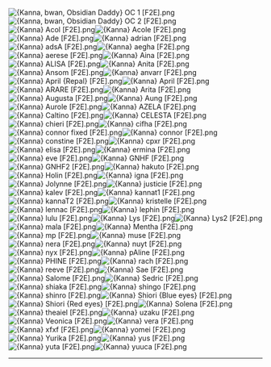 ![{Kanna, bwan, Obsidian Daddy} OC 1 [F2E].png](https://raw.githubusercontent.com/Klokinator/FE-Repo/main/Portrait%20Repository/Spriting%20Community%20OC's%20(Grouped%20by%20Artist)/Kanna/%7BKanna,%20bwan,%20Obsidian%20Daddy%7D%20OC%201%20%5BF2E%5D.png "{Kanna, bwan, Obsidian Daddy} OC 1 [F2E].png")![{Kanna, bwan, Obsidian Daddy} OC 2 [F2E].png](https://raw.githubusercontent.com/Klokinator/FE-Repo/main/Portrait%20Repository/Spriting%20Community%20OC's%20(Grouped%20by%20Artist)/Kanna/%7BKanna,%20bwan,%20Obsidian%20Daddy%7D%20OC%202%20%5BF2E%5D.png "{Kanna, bwan, Obsidian Daddy} OC 2 [F2E].png")![{Kanna} Acol [F2E].png](https://raw.githubusercontent.com/Klokinator/FE-Repo/main/Portrait%20Repository/Spriting%20Community%20OC's%20(Grouped%20by%20Artist)/Kanna/%7BKanna%7D%20Acol%20%5BF2E%5D.png "{Kanna} Acol [F2E].png")![{Kanna} Acole [F2E].png](https://raw.githubusercontent.com/Klokinator/FE-Repo/main/Portrait%20Repository/Spriting%20Community%20OC's%20(Grouped%20by%20Artist)/Kanna/%7BKanna%7D%20Acole%20%5BF2E%5D.png "{Kanna} Acole [F2E].png")![{Kanna} Ade [F2E].png](https://raw.githubusercontent.com/Klokinator/FE-Repo/main/Portrait%20Repository/Spriting%20Community%20OC's%20(Grouped%20by%20Artist)/Kanna/%7BKanna%7D%20Ade%20%5BF2E%5D.png "{Kanna} Ade [F2E].png")![{Kanna} adrian [F2E].png](https://raw.githubusercontent.com/Klokinator/FE-Repo/main/Portrait%20Repository/Spriting%20Community%20OC's%20(Grouped%20by%20Artist)/Kanna/%7BKanna%7D%20adrian%20%5BF2E%5D.png "{Kanna} adrian [F2E].png")![{Kanna} adsA [F2E].png](https://raw.githubusercontent.com/Klokinator/FE-Repo/main/Portrait%20Repository/Spriting%20Community%20OC's%20(Grouped%20by%20Artist)/Kanna/%7BKanna%7D%20adsA%20%5BF2E%5D.png "{Kanna} adsA [F2E].png")![{Kanna} aegha [F2E].png](https://raw.githubusercontent.com/Klokinator/FE-Repo/main/Portrait%20Repository/Spriting%20Community%20OC's%20(Grouped%20by%20Artist)/Kanna/%7BKanna%7D%20aegha%20%5BF2E%5D.png "{Kanna} aegha [F2E].png")![{Kanna} aerese [F2E].png](https://raw.githubusercontent.com/Klokinator/FE-Repo/main/Portrait%20Repository/Spriting%20Community%20OC's%20(Grouped%20by%20Artist)/Kanna/%7BKanna%7D%20aerese%20%5BF2E%5D.png "{Kanna} aerese [F2E].png")![{Kanna} Aina [F2E].png](https://raw.githubusercontent.com/Klokinator/FE-Repo/main/Portrait%20Repository/Spriting%20Community%20OC's%20(Grouped%20by%20Artist)/Kanna/%7BKanna%7D%20Aina%20%5BF2E%5D.png "{Kanna} Aina [F2E].png")![{Kanna} ALISA [F2E].png](https://raw.githubusercontent.com/Klokinator/FE-Repo/main/Portrait%20Repository/Spriting%20Community%20OC's%20(Grouped%20by%20Artist)/Kanna/%7BKanna%7D%20ALISA%20%5BF2E%5D.png "{Kanna} ALISA [F2E].png")![{Kanna} Anita [F2E].png](https://raw.githubusercontent.com/Klokinator/FE-Repo/main/Portrait%20Repository/Spriting%20Community%20OC's%20(Grouped%20by%20Artist)/Kanna/%7BKanna%7D%20Anita%20%5BF2E%5D.png "{Kanna} Anita [F2E].png")![{Kanna} Ansom [F2E].png](https://raw.githubusercontent.com/Klokinator/FE-Repo/main/Portrait%20Repository/Spriting%20Community%20OC's%20(Grouped%20by%20Artist)/Kanna/%7BKanna%7D%20Ansom%20%5BF2E%5D.png "{Kanna} Ansom [F2E].png")![{Kanna} anvarr [F2E].png](https://raw.githubusercontent.com/Klokinator/FE-Repo/main/Portrait%20Repository/Spriting%20Community%20OC's%20(Grouped%20by%20Artist)/Kanna/%7BKanna%7D%20anvarr%20%5BF2E%5D.png "{Kanna} anvarr [F2E].png")![{Kanna} April {Repal} [F2E].png](https://raw.githubusercontent.com/Klokinator/FE-Repo/main/Portrait%20Repository/Spriting%20Community%20OC's%20(Grouped%20by%20Artist)/Kanna/%7BKanna%7D%20April%20(Repal)%20%5BF2E%5D.png "{Kanna} April {Repal} [F2E].png")![{Kanna} April [F2E].png](https://raw.githubusercontent.com/Klokinator/FE-Repo/main/Portrait%20Repository/Spriting%20Community%20OC's%20(Grouped%20by%20Artist)/Kanna/%7BKanna%7D%20April%20%5BF2E%5D.png "{Kanna} April [F2E].png")![{Kanna} ARARE [F2E].png](https://raw.githubusercontent.com/Klokinator/FE-Repo/main/Portrait%20Repository/Spriting%20Community%20OC's%20(Grouped%20by%20Artist)/Kanna/%7BKanna%7D%20ARARE%20%5BF2E%5D.png "{Kanna} ARARE [F2E].png")![{Kanna} Arita [F2E].png](https://raw.githubusercontent.com/Klokinator/FE-Repo/main/Portrait%20Repository/Spriting%20Community%20OC's%20(Grouped%20by%20Artist)/Kanna/%7BKanna%7D%20Arita%20%5BF2E%5D.png "{Kanna} Arita [F2E].png")![{Kanna} Augusta [F2E].png](https://raw.githubusercontent.com/Klokinator/FE-Repo/main/Portrait%20Repository/Spriting%20Community%20OC's%20(Grouped%20by%20Artist)/Kanna/%7BKanna%7D%20Augusta%20%5BF2E%5D.png "{Kanna} Augusta [F2E].png")![{Kanna} Aung [F2E].png](https://raw.githubusercontent.com/Klokinator/FE-Repo/main/Portrait%20Repository/Spriting%20Community%20OC's%20(Grouped%20by%20Artist)/Kanna/%7BKanna%7D%20Aung%20%5BF2E%5D.png "{Kanna} Aung [F2E].png")![{Kanna} Aurole [F2E].png](https://raw.githubusercontent.com/Klokinator/FE-Repo/main/Portrait%20Repository/Spriting%20Community%20OC's%20(Grouped%20by%20Artist)/Kanna/%7BKanna%7D%20Aurole%20%5BF2E%5D.png "{Kanna} Aurole [F2E].png")![{Kanna} AZELA [F2E].png](https://raw.githubusercontent.com/Klokinator/FE-Repo/main/Portrait%20Repository/Spriting%20Community%20OC's%20(Grouped%20by%20Artist)/Kanna/%7BKanna%7D%20AZELA%20%5BF2E%5D.png "{Kanna} AZELA [F2E].png")![{Kanna} Caltino [F2E].png](https://raw.githubusercontent.com/Klokinator/FE-Repo/main/Portrait%20Repository/Spriting%20Community%20OC's%20(Grouped%20by%20Artist)/Kanna/%7BKanna%7D%20Caltino%20%5BF2E%5D.png "{Kanna} Caltino [F2E].png")![{Kanna} CELESTA [F2E].png](https://raw.githubusercontent.com/Klokinator/FE-Repo/main/Portrait%20Repository/Spriting%20Community%20OC's%20(Grouped%20by%20Artist)/Kanna/%7BKanna%7D%20CELESTA%20%5BF2E%5D.png "{Kanna} CELESTA [F2E].png")![{Kanna} chieri [F2E].png](https://raw.githubusercontent.com/Klokinator/FE-Repo/main/Portrait%20Repository/Spriting%20Community%20OC's%20(Grouped%20by%20Artist)/Kanna/%7BKanna%7D%20chieri%20%5BF2E%5D.png "{Kanna} chieri [F2E].png")![{Kanna} cifha [F2E].png](https://raw.githubusercontent.com/Klokinator/FE-Repo/main/Portrait%20Repository/Spriting%20Community%20OC's%20(Grouped%20by%20Artist)/Kanna/%7BKanna%7D%20cifha%20%5BF2E%5D.png "{Kanna} cifha [F2E].png")![{Kanna} connor fixed [F2E].png](https://raw.githubusercontent.com/Klokinator/FE-Repo/main/Portrait%20Repository/Spriting%20Community%20OC's%20(Grouped%20by%20Artist)/Kanna/%7BKanna%7D%20connor%20fixed%20%5BF2E%5D.png "{Kanna} connor fixed [F2E].png")![{Kanna} connor [F2E].png](https://raw.githubusercontent.com/Klokinator/FE-Repo/main/Portrait%20Repository/Spriting%20Community%20OC's%20(Grouped%20by%20Artist)/Kanna/%7BKanna%7D%20connor%20%5BF2E%5D.png "{Kanna} connor [F2E].png")![{Kanna} constine [F2E].png](https://raw.githubusercontent.com/Klokinator/FE-Repo/main/Portrait%20Repository/Spriting%20Community%20OC's%20(Grouped%20by%20Artist)/Kanna/%7BKanna%7D%20constine%20%5BF2E%5D.png "{Kanna} constine [F2E].png")![{Kanna} cpxr [F2E].png](https://raw.githubusercontent.com/Klokinator/FE-Repo/main/Portrait%20Repository/Spriting%20Community%20OC's%20(Grouped%20by%20Artist)/Kanna/%7BKanna%7D%20cpxr%20%5BF2E%5D.png "{Kanna} cpxr [F2E].png")![{Kanna} elisa [F2E].png](https://raw.githubusercontent.com/Klokinator/FE-Repo/main/Portrait%20Repository/Spriting%20Community%20OC's%20(Grouped%20by%20Artist)/Kanna/%7BKanna%7D%20elisa%20%5BF2E%5D.png "{Kanna} elisa [F2E].png")![{Kanna} ermina [F2E].png](https://raw.githubusercontent.com/Klokinator/FE-Repo/main/Portrait%20Repository/Spriting%20Community%20OC's%20(Grouped%20by%20Artist)/Kanna/%7BKanna%7D%20ermina%20%5BF2E%5D.png "{Kanna} ermina [F2E].png")![{Kanna} eve [F2E].png](https://raw.githubusercontent.com/Klokinator/FE-Repo/main/Portrait%20Repository/Spriting%20Community%20OC's%20(Grouped%20by%20Artist)/Kanna/%7BKanna%7D%20eve%20%5BF2E%5D.png "{Kanna} eve [F2E].png")![{Kanna} GNHF [F2E].png](https://raw.githubusercontent.com/Klokinator/FE-Repo/main/Portrait%20Repository/Spriting%20Community%20OC's%20(Grouped%20by%20Artist)/Kanna/%7BKanna%7D%20GNHF%20%5BF2E%5D.png "{Kanna} GNHF [F2E].png")![{Kanna} GNHF2 [F2E].png](https://raw.githubusercontent.com/Klokinator/FE-Repo/main/Portrait%20Repository/Spriting%20Community%20OC's%20(Grouped%20by%20Artist)/Kanna/%7BKanna%7D%20GNHF2%20%5BF2E%5D.png "{Kanna} GNHF2 [F2E].png")![{Kanna} hakuto [F2E].png](https://raw.githubusercontent.com/Klokinator/FE-Repo/main/Portrait%20Repository/Spriting%20Community%20OC's%20(Grouped%20by%20Artist)/Kanna/%7BKanna%7D%20hakuto%20%5BF2E%5D.png "{Kanna} hakuto [F2E].png")![{Kanna} Holin [F2E].png](https://raw.githubusercontent.com/Klokinator/FE-Repo/main/Portrait%20Repository/Spriting%20Community%20OC's%20(Grouped%20by%20Artist)/Kanna/%7BKanna%7D%20Holin%20%5BF2E%5D.png "{Kanna} Holin [F2E].png")![{Kanna} igna [F2E].png](https://raw.githubusercontent.com/Klokinator/FE-Repo/main/Portrait%20Repository/Spriting%20Community%20OC's%20(Grouped%20by%20Artist)/Kanna/%7BKanna%7D%20igna%20%5BF2E%5D.png "{Kanna} igna [F2E].png")![{Kanna} Jolynne [F2E].png](https://raw.githubusercontent.com/Klokinator/FE-Repo/main/Portrait%20Repository/Spriting%20Community%20OC's%20(Grouped%20by%20Artist)/Kanna/%7BKanna%7D%20Jolynne%20%5BF2E%5D.png "{Kanna} Jolynne [F2E].png")![{Kanna} justicie [F2E].png](https://raw.githubusercontent.com/Klokinator/FE-Repo/main/Portrait%20Repository/Spriting%20Community%20OC's%20(Grouped%20by%20Artist)/Kanna/%7BKanna%7D%20justicie%20%5BF2E%5D.png "{Kanna} justicie [F2E].png")![{Kanna} kalev [F2E].png](https://raw.githubusercontent.com/Klokinator/FE-Repo/main/Portrait%20Repository/Spriting%20Community%20OC's%20(Grouped%20by%20Artist)/Kanna/%7BKanna%7D%20kalev%20%5BF2E%5D.png "{Kanna} kalev [F2E].png")![{Kanna} kannat1 [F2E].png](https://raw.githubusercontent.com/Klokinator/FE-Repo/main/Portrait%20Repository/Spriting%20Community%20OC's%20(Grouped%20by%20Artist)/Kanna/%7BKanna%7D%20kannat1%20%5BF2E%5D.png "{Kanna} kannat1 [F2E].png")![{Kanna} kannaT2 [F2E].png](https://raw.githubusercontent.com/Klokinator/FE-Repo/main/Portrait%20Repository/Spriting%20Community%20OC's%20(Grouped%20by%20Artist)/Kanna/%7BKanna%7D%20kannaT2%20%5BF2E%5D.png "{Kanna} kannaT2 [F2E].png")![{Kanna} kristelle [F2E].png](https://raw.githubusercontent.com/Klokinator/FE-Repo/main/Portrait%20Repository/Spriting%20Community%20OC's%20(Grouped%20by%20Artist)/Kanna/%7BKanna%7D%20kristelle%20%5BF2E%5D.png "{Kanna} kristelle [F2E].png")![{Kanna} lennac [F2E].png](https://raw.githubusercontent.com/Klokinator/FE-Repo/main/Portrait%20Repository/Spriting%20Community%20OC's%20(Grouped%20by%20Artist)/Kanna/%7BKanna%7D%20lennac%20%5BF2E%5D.png "{Kanna} lennac [F2E].png")![{Kanna} lephin [F2E].png](https://raw.githubusercontent.com/Klokinator/FE-Repo/main/Portrait%20Repository/Spriting%20Community%20OC's%20(Grouped%20by%20Artist)/Kanna/%7BKanna%7D%20lephin%20%5BF2E%5D.png "{Kanna} lephin [F2E].png")![{Kanna} lulu [F2E].png](https://raw.githubusercontent.com/Klokinator/FE-Repo/main/Portrait%20Repository/Spriting%20Community%20OC's%20(Grouped%20by%20Artist)/Kanna/%7BKanna%7D%20lulu%20%5BF2E%5D.png "{Kanna} lulu [F2E].png")![{Kanna} Lys [F2E].png](https://raw.githubusercontent.com/Klokinator/FE-Repo/main/Portrait%20Repository/Spriting%20Community%20OC's%20(Grouped%20by%20Artist)/Kanna/%7BKanna%7D%20Lys%20%5BF2E%5D.png "{Kanna} Lys [F2E].png")![{Kanna} Lys2 [F2E].png](https://raw.githubusercontent.com/Klokinator/FE-Repo/main/Portrait%20Repository/Spriting%20Community%20OC's%20(Grouped%20by%20Artist)/Kanna/%7BKanna%7D%20Lys2%20%5BF2E%5D.png "{Kanna} Lys2 [F2E].png")![{Kanna} mala [F2E].png](https://raw.githubusercontent.com/Klokinator/FE-Repo/main/Portrait%20Repository/Spriting%20Community%20OC's%20(Grouped%20by%20Artist)/Kanna/%7BKanna%7D%20mala%20%5BF2E%5D.png "{Kanna} mala [F2E].png")![{Kanna} Mentha [F2E].png](https://raw.githubusercontent.com/Klokinator/FE-Repo/main/Portrait%20Repository/Spriting%20Community%20OC's%20(Grouped%20by%20Artist)/Kanna/%7BKanna%7D%20Mentha%20%5BF2E%5D.png "{Kanna} Mentha [F2E].png")![{Kanna} mp [F2E].png](https://raw.githubusercontent.com/Klokinator/FE-Repo/main/Portrait%20Repository/Spriting%20Community%20OC's%20(Grouped%20by%20Artist)/Kanna/%7BKanna%7D%20mp%20%5BF2E%5D.png "{Kanna} mp [F2E].png")![{Kanna} muse [F2E].png](https://raw.githubusercontent.com/Klokinator/FE-Repo/main/Portrait%20Repository/Spriting%20Community%20OC's%20(Grouped%20by%20Artist)/Kanna/%7BKanna%7D%20muse%20%5BF2E%5D.png "{Kanna} muse [F2E].png")![{Kanna} nera [F2E].png](https://raw.githubusercontent.com/Klokinator/FE-Repo/main/Portrait%20Repository/Spriting%20Community%20OC's%20(Grouped%20by%20Artist)/Kanna/%7BKanna%7D%20nera%20%5BF2E%5D.png "{Kanna} nera [F2E].png")![{Kanna} nuyt [F2E].png](https://raw.githubusercontent.com/Klokinator/FE-Repo/main/Portrait%20Repository/Spriting%20Community%20OC's%20(Grouped%20by%20Artist)/Kanna/%7BKanna%7D%20nuyt%20%5BF2E%5D.png "{Kanna} nuyt [F2E].png")![{Kanna} nyx [F2E].png](https://raw.githubusercontent.com/Klokinator/FE-Repo/main/Portrait%20Repository/Spriting%20Community%20OC's%20(Grouped%20by%20Artist)/Kanna/%7BKanna%7D%20nyx%20%5BF2E%5D.png "{Kanna} nyx [F2E].png")![{Kanna} pAline [F2E].png](https://raw.githubusercontent.com/Klokinator/FE-Repo/main/Portrait%20Repository/Spriting%20Community%20OC's%20(Grouped%20by%20Artist)/Kanna/%7BKanna%7D%20pAline%20%5BF2E%5D.png "{Kanna} pAline [F2E].png")![{Kanna} PHINE [F2E].png](https://raw.githubusercontent.com/Klokinator/FE-Repo/main/Portrait%20Repository/Spriting%20Community%20OC's%20(Grouped%20by%20Artist)/Kanna/%7BKanna%7D%20PHINE%20%5BF2E%5D.png "{Kanna} PHINE [F2E].png")![{Kanna} rach [F2E].png](https://raw.githubusercontent.com/Klokinator/FE-Repo/main/Portrait%20Repository/Spriting%20Community%20OC's%20(Grouped%20by%20Artist)/Kanna/%7BKanna%7D%20rach%20%5BF2E%5D.png "{Kanna} rach [F2E].png")![{Kanna} reeve [F2E].png](https://raw.githubusercontent.com/Klokinator/FE-Repo/main/Portrait%20Repository/Spriting%20Community%20OC's%20(Grouped%20by%20Artist)/Kanna/%7BKanna%7D%20reeve%20%5BF2E%5D.png "{Kanna} reeve [F2E].png")![{Kanna} Sae [F2E].png](https://raw.githubusercontent.com/Klokinator/FE-Repo/main/Portrait%20Repository/Spriting%20Community%20OC's%20(Grouped%20by%20Artist)/Kanna/%7BKanna%7D%20Sae%20%5BF2E%5D.png "{Kanna} Sae [F2E].png")![{Kanna} Salome [F2E].png](https://raw.githubusercontent.com/Klokinator/FE-Repo/main/Portrait%20Repository/Spriting%20Community%20OC's%20(Grouped%20by%20Artist)/Kanna/%7BKanna%7D%20Salome%20%5BF2E%5D.png "{Kanna} Salome [F2E].png")![{Kanna} Sedric [F2E].png](https://raw.githubusercontent.com/Klokinator/FE-Repo/main/Portrait%20Repository/Spriting%20Community%20OC's%20(Grouped%20by%20Artist)/Kanna/%7BKanna%7D%20Sedric%20%5BF2E%5D.png "{Kanna} Sedric [F2E].png")![{Kanna} shiaka [F2E].png](https://raw.githubusercontent.com/Klokinator/FE-Repo/main/Portrait%20Repository/Spriting%20Community%20OC's%20(Grouped%20by%20Artist)/Kanna/%7BKanna%7D%20shiaka%20%5BF2E%5D.png "{Kanna} shiaka [F2E].png")![{Kanna} shingo [F2E].png](https://raw.githubusercontent.com/Klokinator/FE-Repo/main/Portrait%20Repository/Spriting%20Community%20OC's%20(Grouped%20by%20Artist)/Kanna/%7BKanna%7D%20shingo%20%5BF2E%5D.png "{Kanna} shingo [F2E].png")![{Kanna} shinro [F2E].png](https://raw.githubusercontent.com/Klokinator/FE-Repo/main/Portrait%20Repository/Spriting%20Community%20OC's%20(Grouped%20by%20Artist)/Kanna/%7BKanna%7D%20shinro%20%5BF2E%5D.png "{Kanna} shinro [F2E].png")![{Kanna} Shiori {Blue eyes} [F2E].png](https://raw.githubusercontent.com/Klokinator/FE-Repo/main/Portrait%20Repository/Spriting%20Community%20OC's%20(Grouped%20by%20Artist)/Kanna/%7BKanna%7D%20Shiori%20(Blue%20eyes)%20%5BF2E%5D.png "{Kanna} Shiori {Blue eyes} [F2E].png")![{Kanna} Shiori {Red eyes} [F2E].png](https://raw.githubusercontent.com/Klokinator/FE-Repo/main/Portrait%20Repository/Spriting%20Community%20OC's%20(Grouped%20by%20Artist)/Kanna/%7BKanna%7D%20Shiori%20(Red%20eyes)%20%5BF2E%5D.png "{Kanna} Shiori {Red eyes} [F2E].png")![{Kanna} Solena [F2E].png](https://raw.githubusercontent.com/Klokinator/FE-Repo/main/Portrait%20Repository/Spriting%20Community%20OC's%20(Grouped%20by%20Artist)/Kanna/%7BKanna%7D%20Solena%20%5BF2E%5D.png "{Kanna} Solena [F2E].png")![{Kanna} theaiel [F2E].png](https://raw.githubusercontent.com/Klokinator/FE-Repo/main/Portrait%20Repository/Spriting%20Community%20OC's%20(Grouped%20by%20Artist)/Kanna/%7BKanna%7D%20theaiel%20%5BF2E%5D.png "{Kanna} theaiel [F2E].png")![{Kanna} uzaku [F2E].png](https://raw.githubusercontent.com/Klokinator/FE-Repo/main/Portrait%20Repository/Spriting%20Community%20OC's%20(Grouped%20by%20Artist)/Kanna/%7BKanna%7D%20uzaku%20%5BF2E%5D.png "{Kanna} uzaku [F2E].png")![{Kanna} Veonica [F2E].png](https://raw.githubusercontent.com/Klokinator/FE-Repo/main/Portrait%20Repository/Spriting%20Community%20OC's%20(Grouped%20by%20Artist)/Kanna/%7BKanna%7D%20Veonica%20%5BF2E%5D.png "{Kanna} Veonica [F2E].png")![{Kanna} vera [F2E].png](https://raw.githubusercontent.com/Klokinator/FE-Repo/main/Portrait%20Repository/Spriting%20Community%20OC's%20(Grouped%20by%20Artist)/Kanna/%7BKanna%7D%20vera%20%5BF2E%5D.png "{Kanna} vera [F2E].png")![{Kanna} xfxf [F2E].png](https://raw.githubusercontent.com/Klokinator/FE-Repo/main/Portrait%20Repository/Spriting%20Community%20OC's%20(Grouped%20by%20Artist)/Kanna/%7BKanna%7D%20xfxf%20%5BF2E%5D.png "{Kanna} xfxf [F2E].png")![{Kanna} yomei [F2E].png](https://raw.githubusercontent.com/Klokinator/FE-Repo/main/Portrait%20Repository/Spriting%20Community%20OC's%20(Grouped%20by%20Artist)/Kanna/%7BKanna%7D%20yomei%20%5BF2E%5D.png "{Kanna} yomei [F2E].png")![{Kanna} Yurika [F2E].png](https://raw.githubusercontent.com/Klokinator/FE-Repo/main/Portrait%20Repository/Spriting%20Community%20OC's%20(Grouped%20by%20Artist)/Kanna/%7BKanna%7D%20Yurika%20%5BF2E%5D.png "{Kanna} Yurika [F2E].png")![{Kanna} yus [F2E].png](https://raw.githubusercontent.com/Klokinator/FE-Repo/main/Portrait%20Repository/Spriting%20Community%20OC's%20(Grouped%20by%20Artist)/Kanna/%7BKanna%7D%20yus%20%5BF2E%5D.png "{Kanna} yus [F2E].png")![{Kanna} yuta [F2E].png](https://raw.githubusercontent.com/Klokinator/FE-Repo/main/Portrait%20Repository/Spriting%20Community%20OC's%20(Grouped%20by%20Artist)/Kanna/%7BKanna%7D%20yuta%20%5BF2E%5D.png "{Kanna} yuta [F2E].png")![{Kanna} yuuca [F2E].png](https://raw.githubusercontent.com/Klokinator/FE-Repo/main/Portrait%20Repository/Spriting%20Community%20OC's%20(Grouped%20by%20Artist)/Kanna/%7BKanna%7D%20yuuca%20%5BF2E%5D.png "{Kanna} yuuca [F2E].png")



----

